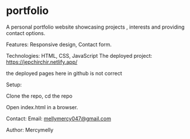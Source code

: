 # portfolio

A personal portfolio website showcasing projects , interests and providing contact options.

Features: Responsive design, Contact form.

Technologies: HTML, CSS, JavaScript
The deployed project: https://jepchirchir.netlify.app/

the deployed pages here in github is not correct

Setup:

Clone the repo, cd the repo

Open index.html in a browser.

Contact: Email: mellymercy047@gmail.com

Author: Mercymelly

